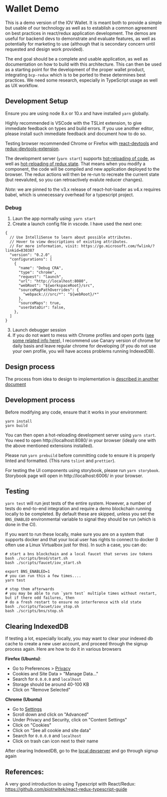 # Wallet Demo

This is a demo version of the IOV Wallet. It is meant both to provide a simple but
usable of our technology as well as to establish a common agreement on best practices
in react/redux application development. The demos are useful for backend devs to
demonstrate and evaluate features, as well as potentially for marketing to use
(although that is secondary concern until requested and design work provided).

The end goal should be a complete and usable application, as well as documentation
on how to build with this architecture. This can then be used as a starting point
for the development of the proper wallet product, integrating `bcp-redux` which is
to be ported to these determines best practices. We need some research, especially
in TypeScript usage as well as UX workflow.

## Development Setup

Ensure you are using node 8.x or 10.x and have installed `yarn` globally.

Highly recommended is VSCode with the TSLint extension, to give immediate feedback on types
and build errors. If you use another editor, please install such immediate feedback and
document how to do so.

Testing browser recommended Chrome or Firefox with
[react-devtools](https://github.com/facebook/react-devtools) and
[redux-devtools-extension](https://github.com/zalmoxisus/redux-devtools-extension).

The development server (`yarn start`) supports
[hot-reloading of code](https://github.com/webpack/webpack-dev-server), as well as
[hot-reloading of redux state](https://github.com/gaearon/react-hot-loader).
That means when you modify a component, the code will be compiled and new application
deployed to the browser. The redux actions will then be re-run to recreate the current state
(but reevaluted, so you can retroactively evalute reducer changes).

_Note:_ we are pinned to the v3.x release of react-hot-loader as v4.x requires
babel, which is unnecessary overhead for a typescript project.

### Debug
1. Laun the app normally using: ```yarn start```
2. Create a launch config file in vscode. I have used the next one:
```
{
  // Use IntelliSense to learn about possible attributes.
  // Hover to view descriptions of existing attributes.
  // For more information, visit: https://go.microsoft.com/fwlink/?linkid=830387
  "version": "0.2.0",
  "configurations": [
    {
      "name": "Debug CRA",
      "type": "chrome",
      "request": "launch",
      "url": "http://localhost:8080",
      "webRoot": "${workspaceRoot}/src",
      "sourceMapPathOverrides": {
        "webpack:///src/*": "${webRoot}/*"
      },
      "sourceMaps": true,
      "userDataDir": false,
    },
  ]
}
```
3. Launch debugger session
4. If you do not want to mess with Chrome profiles and open ports ([see some related info here](https://github.com/Microsoft/vscode-chrome-debug#chrome-user-profile-note-cannot-connect-to-the-target-connect-econnrefused)), I recommend use Canary version of chrome for daily basis and leave regular chrome for developing (if you do not use your own profile, you will have access problems running IndexedDB).

## Design process

The process from idea to design to implementation is [described in another document](./Design.md)

## Development process

Before modifying any code, ensure that it works in your environment:

```
yarn install
yarn build
```

You can then open a hot-reloading development server using `yarn start`.
You need to open http://localhost:8080/ in your browser (ideally one with the
above mentioned extensions installed).

Please run `yarn prebuild` before committing code to ensure it is properly linted and formatted.
(This runs `tslint` and `prettier`).

For testing the UI components using storybook, please run `yarn storybook`.
Storybook page will open in http://localhost:6006/ in your browser.

## Testing

`yarn test` will run jest tests of the entire system. However, a number of tests do end-to-end integration and
require a demo blockchain running locally to be completed. By default these are skipped, unless you set the
`BNS_ENABLED` environmental variable to signal they should be run (which is done in the CI).

If you want to run these locally, make sure you are on a system that supports docker and that your local
user has rights to connect to docker (I often use a Linux Virtualbox just for this). In such a case,
you can do:

```shell
# start a bns blockchain and a local faucet that serves iov tokens
bash ./scripts/bnsd/start.sh
bash ./scripts/faucet/iov_start.sh

export BNS_ENABLED=1
# you can run this a few times....
yarn test

# stop them afterwards
# you may be able to run `yarn test` multiple times without restart, but if there odd failures, then
# do a fresh restart to ensure no interference with old state
bash ./scripts/facuet/iov_stop.sh
bash ./scripts/bns/stop.sh
```

## Clearing IndexedDB

If testing a lot, especially locally, you may want to clear your indexed db cache to create a new user account,
and proceed through the signup process again. Here are how to do it in various browsers

**Firefox (Ubuntu)**:
* Go to Preferences > [Privacy](about:preferences#privacy)
* Cookies and Site Data > "Manage Data..." 
* Search for `0.0.0.0` and `localhost`
* Storage should be around 40-100 KB
* Click on "Remove Selected"

**Chrome (Ubuntu)**
* Go to [Settings](chrome://settings/)
* Scroll down and click on "Advanced"
* Under Privacy and Security, click on "Content Settings"
* Click on "Cookies"
* Click on "See all cookie and site data"
* Search for `0.0.0.0` and `localhost`
* Click on trash can icon next to their name

After clearing IndexedDB, go to the [local devserver](http://0.0.0.0:8080) and go through signup again


## References:

A very good introduction to using Typescript with React/Redux: https://github.com/piotrwitek/react-redux-typescript-guide
